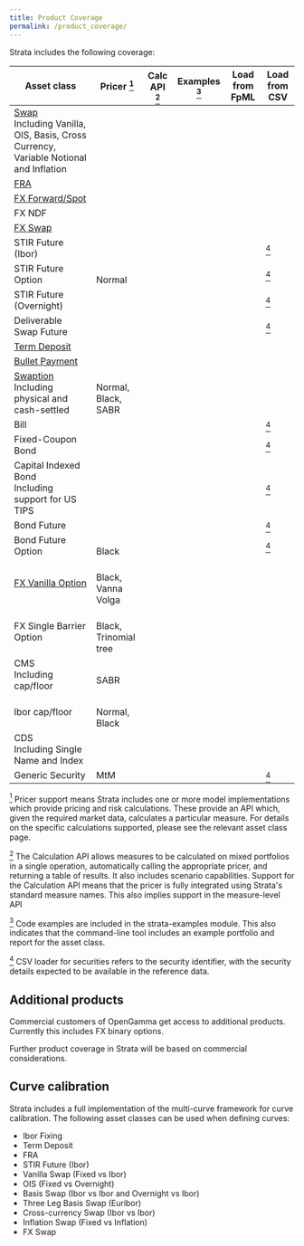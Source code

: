 ```yaml
---
title: Product Coverage
permalink: /product_coverage/
---
```


Strata includes the following coverage:

<div class="product-coverage">
<table>
  <thead>
    <tr>
      <th>Asset class</th>
      <th>Pricer <a id="pricer" href="#pricer-footnote"><sup>1</sup></a></th>
      <th>Calc API <a id="calcapi" href="#calcapi-footnote"><sup>2</sup></a></th>
      <th>Examples <a id="examples" href="#examples-footnote"><sup>3</sup></a></th>
      <th>Load from FpML</th>
      <th>Load from CSV</th>
    </tr>
  </thead>
  <tbody>
  <tr>
    <td><a href="{{site.baseurl}}/swap">Swap</a><br />
      <span class="note">Including Vanilla, OIS, Basis, Cross Currency, Variable Notional and Inflation</span></td>
    <td><i class="fa fa-check"></i></td>
    <td><i class="fa fa-check"></i></td>
    <td><i class="fa fa-check"></i></td>
    <td><i class="fa fa-check"></i></td>
    <td><i class="fa fa-check"></i></td>
  </tr>
  <tr>
    <td><a href="{{site.baseurl}}/fra">FRA</a></td>
    <td><i class="fa fa-check"></i></td>
    <td><i class="fa fa-check"></i></td>
    <td><i class="fa fa-check"></i></td>
    <td><i class="fa fa-check"></i></td>
    <td><i class="fa fa-check"></i></td>
  </tr>
  <tr>
    <td><a href="{{site.baseurl}}/fx_single">FX Forward/Spot</a></td>
    <td><i class="fa fa-check"></i></td>
    <td><i class="fa fa-check"></i></td>
    <td><i class="fa fa-check"></i></td>
    <td><i class="fa fa-check"></i></td>
    <td><i class="fa fa-check"></i></td>
  </tr>
  <tr>
    <td>FX NDF</td>
    <td><i class="fa fa-check"></i></td>
    <td><i class="fa fa-check"></i></td>
    <td><i class="fa fa-check"></i></td>
    <td><i class="fa fa-check"></i></td>
    <td></td>
  </tr>
  <tr>
    <td><a href="{{site.baseurl}}/fx_swap">FX Swap</a></td>
    <td><i class="fa fa-check"></i></td>
    <td><i class="fa fa-check"></i></td>
    <td><i class="fa fa-check"></i></td>
    <td><i class="fa fa-check"></i></td>
    <td><i class="fa fa-check"></i></td>
  </tr>
  <tr>
    <td>STIR Future (Ibor)</td>
    <td><i class="fa fa-check"></i></td>
    <td><i class="fa fa-check"></i></td>
    <td><i class="fa fa-check"></i></td>
    <td class="na"></td>
    <td><i class="fa fa-check"></i><a id="securitycsv" href="#securitycsv-footnote"><sup>4</sup></a></td>
  </tr>
  <tr>
    <td>STIR Future Option</td>
    <td><i class="fa fa-check"></i><br />
      <span class="note">Normal</span></td>
    <td><i class="fa fa-check"></i></td>
    <td></td>
    <td class="na"></td>
    <td><i class="fa fa-check"></i><a id="securitycsv" href="#securitycsv-footnote"><sup>4</sup></a></td>
  </tr>
  <tr>
    <td>STIR Future (Overnight)</td>
    <td><i class="fa fa-check"></i></td>
    <td><i class="fa fa-check"></i></td>
    <td></td>
    <td class="na"></td>
    <td><i class="fa fa-check"></i><a id="securitycsv" href="#securitycsv-footnote"><sup>4</sup></a></td>
  </tr>
  <tr>
    <td>Deliverable Swap Future</td>
    <td><i class="fa fa-check"></i></td>
    <td><i class="fa fa-check"></i></td>
    <td><i class="fa fa-check"></i></td>
    <td class="na"></td>
    <td><i class="fa fa-check"></i><a id="securitycsv" href="#securitycsv-footnote"><sup>4</sup></a></td>
  </tr>
  <tr>
    <td><a href="{{site.baseurl}}/term_deposit">Term Deposit</a></td>
    <td><i class="fa fa-check"></i></td>
    <td><i class="fa fa-check"></i></td>
    <td><i class="fa fa-check"></i></td>
    <td><i class="fa fa-check"></i></td>
    <td><i class="fa fa-check"></i></td>
  </tr>
  <tr>
    <td><a href="{{site.baseurl}}/bullet_payment">Bullet Payment</a></td>
    <td><i class="fa fa-check"></i></td>
    <td><i class="fa fa-check"></i></td>
    <td><i class="fa fa-check"></i></td>
    <td><i class="fa fa-check"></i></td>
    <td></td>
  </tr>
  <tr>
    <td><a href="{{site.baseurl}}/swaption">Swaption</a><br />
      <span class="note">Including physical and cash-settled</span></td>
    <td><i class="fa fa-check"></i><br />
      <span class="note">Normal, Black, SABR</span></td>
    <td><i class="fa fa-check"></i></td>
    <td></td>
    <td><i class="fa fa-check"></i></td>
    <td></td>
  </tr>
  <tr>
    <td>Bill</td>
    <td><i class="fa fa-check"></i></td>
    <td><i class="fa fa-check"></i></td>
    <td></td>
    <td class="na"></td>
    <td><i class="fa fa-check"></i><a id="securitycsv" href="#securitycsv-footnote"><sup>4</sup></a></td>
  </tr>
  <tr>
    <td>Fixed-Coupon Bond</td>
    <td><i class="fa fa-check"></i></td>
    <td><i class="fa fa-check"></i></td>
    <td></td>
    <td class="na"></td>
    <td><i class="fa fa-check"></i><a id="securitycsv" href="#securitycsv-footnote"><sup>4</sup></a></td>
  </tr>
  <tr>
    <td>Capital Indexed Bond<br />
      <span class="note">Including support for US TIPS</span></td>
    <td><i class="fa fa-check"></i></td>
    <td><i class="fa fa-check"></i></td>
    <td></td>
    <td class="na"></td>
    <td><i class="fa fa-check"></i><a id="securitycsv" href="#securitycsv-footnote"><sup>4</sup></a></td>
  </tr>
  <tr>
    <td>Bond Future</td>
    <td><i class="fa fa-check"></i></td>
    <td><i class="fa fa-check"></i></td>
    <td></td>
    <td class="na"></td>
    <td><i class="fa fa-check"></i><a id="securitycsv" href="#securitycsv-footnote"><sup>4</sup></a></td>
  </tr>
  <tr>
    <td>Bond Future Option</td>
    <td><i class="fa fa-check"></i><br />
      <span class="note">Black</span></td>
    <td><i class="fa fa-check"></i></td>
    <td></td>
    <td class="na"></td>
    <td><i class="fa fa-check"></i><a id="securitycsv" href="#securitycsv-footnote"><sup>4</sup></a></td>
  </tr>
  <tr>
    <td><a href="{{site.baseurl}}/fx_vanilla_option">FX Vanilla Option</a></td>
    <td><i class="fa fa-check"></i><br />
      <span class="note">Black, Vanna Volga</span></td>
    <td><i class="fa fa-check"></i></td>
    <td></td>
    <td></td>
    <td></td>
  </tr>
  <tr>
    <td>FX Single Barrier Option</td>
    <td><i class="fa fa-check"></i><br />
      <span class="note">Black, Trinomial tree</span></td>
    <td><i class="fa fa-check"></i></td>
    <td></td>
    <td></td>
    <td></td>
  </tr>
  <tr>
    <td>CMS<br />
    <span class="note">Including cap/floor</span></td>
    <td><i class="fa fa-check"></i><br />
      <span class="note">SABR</span></td>
    <td><i class="fa fa-check"></i></td>
    <td></td>
    <td></td>
    <td></td>
  </tr>
  <tr>
    <td>Ibor cap/floor</td>
    <td><i class="fa fa-check"></i><br />
      <span class="note">Normal, Black</span></td>
    <td><i class="fa fa-check"></i></td>
    <td></td>
    <td></td>
    <td></td>
  </tr>
  <tr>
    <td>CDS<br />
      <span class="note">Including Single Name and Index</span></td>
    <td><i class="fa fa-check"></i></td>
    <td><i class="fa fa-check"></i></td>
    <td></td>
    <td><i class="fa fa-check"></i></td>
    <td></td>
  </tr>
  <tr>
    <td>Generic Security</td>
    <td class="na">MtM</td>
    <td><i class="fa fa-check"></i></td>
    <td><i class="fa fa-check"></i></td>
    <td class="na"></td>
    <td><i class="fa fa-check"></i><a id="securitycsv" href="#securitycsv-footnote"><sup>4</sup></a></td>
  </tr>
  </tbody>
</table>
</div>

<a id="pricer-footnote" href="#pricer"><sup>1</sup></a>
Pricer support means Strata includes one or more model implementations which provide pricing and risk calculations.
These provide an API which, given the required market data, calculates a particular measure.
For details on the specific calculations supported, please see the relevant asset class page.

<a id="calcapi-footnote" href="#calcapi"><sup>2</sup></a>
The Calculation API allows measures to be calculated on mixed portfolios in a single operation, automatically
calling the appropriate pricer, and returning a table of results. It also includes scenario capabilities.
Support for the Calculation API means that the pricer is fully integrated using Strata's standard measure names.
This also implies support in the measure-level API

<a id="examples-footnote" href="#examples"><sup>3</sup></a>
Code examples are included in the strata-examples module.
This also indicates that the command-line tool includes an example portfolio and report for the asset class.

<a id="securitycsv-footnote" href="#securitycsv"><sup>4</sup></a>
CSV loader for securities refers to the security identifier, with the security details
expected to be available in the reference data.

## Additional products

Commercial customers of OpenGamma get access to additional products.
Currently this includes FX binary options.

Further product coverage in Strata will be based on commercial considerations.


## Curve calibration

Strata includes a full implementation of the multi-curve framework for curve calibration.
The following asset classes can be used when defining curves:

* Ibor Fixing
* Term Deposit
* FRA
* STIR Future (Ibor)
* Vanilla Swap (Fixed vs Ibor)
* OIS (Fixed vs Overnight)
* Basis Swap (Ibor vs Ibor and Overnight vs Ibor)
* Three Leg Basis Swap (Euribor)
* Cross-currency Swap (Ibor vs Ibor)
* Inflation Swap (Fixed vs Inflation)
* FX Swap
